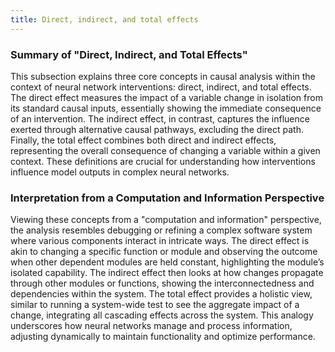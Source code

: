 ```yaml
---
title: Direct, indirect, and total effects
---
```

### Summary of "Direct, Indirect, and Total Effects"

This subsection explains three core concepts in causal analysis within the context of neural network interventions: direct, indirect, and total effects. The direct effect measures the impact of a variable change in isolation from its standard causal inputs, essentially showing the immediate consequence of an intervention. The indirect effect, in contrast, captures the influence exerted through alternative causal pathways, excluding the direct path. Finally, the total effect combines both direct and indirect effects, representing the overall consequence of changing a variable within a given context. These definitions are crucial for understanding how interventions influence model outputs in complex neural networks.

### Interpretation from a Computation and Information Perspective

Viewing these concepts from a "computation and information" perspective, the analysis resembles debugging or refining a complex software system where various components interact in intricate ways. The direct effect is akin to changing a specific function or module and observing the outcome when other dependent modules are held constant, highlighting the module’s isolated capability. The indirect effect then looks at how changes propagate through other modules or functions, showing the interconnectedness and dependencies within the system. The total effect provides a holistic view, similar to running a system-wide test to see the aggregate impact of a change, integrating all cascading effects across the system. This analogy underscores how neural networks manage and process information, adjusting dynamically to maintain functionality and optimize performance.